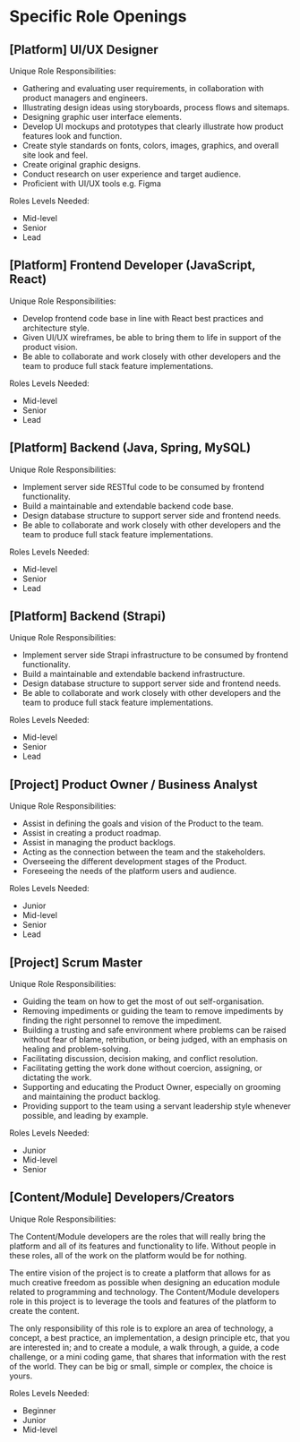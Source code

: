 # Specific Role Openings

## [Platform] UI/UX Designer

Unique Role Responsibilities:

* Gathering and evaluating user requirements, in collaboration with product managers and engineers.
* Illustrating design ideas using storyboards, process flows and sitemaps.
* Designing graphic user interface elements.
* Develop UI mockups and prototypes that clearly illustrate how product features look and function.
* Create style standards on fonts, colors, images, graphics, and overall site look and feel.
* Create original graphic designs.
* Conduct research on user experience and target audience.
* Proficient with UI/UX tools e.g. Figma

Roles Levels Needed:

* Mid-level
* Senior
* Lead

## [Platform] Frontend Developer (JavaScript, React)

Unique Role Responsibilities:

* Develop frontend code base in line with React best practices and architecture style.
* Given UI/UX wireframes, be able to bring them to life in support of the product vision.
* Be able to collaborate and work closely with other developers and the team to produce full stack feature implementations.

Roles Levels Needed:

* Mid-level
* Senior
* Lead

## [Platform] Backend (Java, Spring, MySQL)

Unique Role Responsibilities:

* Implement server side RESTful code to be consumed by frontend functionality.
* Build a maintainable and extendable backend code base.
* Design database structure to support server side and frontend needs.
* Be able to collaborate and work closely with other developers and the team to produce full stack feature implementations.

Roles Levels Needed:

* Mid-level
* Senior
* Lead

## [Platform] Backend (Strapi)

Unique Role Responsibilities:

* Implement server side Strapi infrastructure to be consumed by frontend functionality.
* Build a maintainable and extendable backend infrastructure.
* Design database structure to support server side and frontend needs.
* Be able to collaborate and work closely with other developers and the team to produce full stack feature implementations.

Roles Levels Needed:

* Mid-level
* Senior
* Lead


## [Project] Product Owner / Business Analyst

Unique Role Responsibilities:

* Assist in defining the goals and vision of the Product to the team.
* Assist in creating a product roadmap.
* Assist in managing the product backlogs.
* Acting as the connection between the team and the stakeholders.
* Overseeing the different development stages of the Product.
* Foreseeing the needs of the platform users and audience.

Roles Levels Needed:

* Junior
* Mid-level
* Senior
* Lead

## [Project] Scrum Master

Unique Role Responsibilities:

* Guiding the team on how to get the most of out self-organisation.
* Removing impediments or guiding the team to remove impediments by finding the right personnel to remove the impediment.
* Building a trusting and safe environment where problems can be raised without fear of blame, retribution, or being judged, with an emphasis on healing and problem-solving.
* Facilitating discussion, decision making, and conflict resolution.
* Facilitating getting the work done without coercion, assigning, or dictating the work.
* Supporting and educating the Product Owner, especially on grooming and maintaining the product backlog.
* Providing support to the team using a servant leadership style whenever possible, and leading by example.

Roles Levels Needed:

* Junior
* Mid-level
* Senior

## [Content/Module] Developers/Creators

Unique Role Responsibilities:

The Content/Module developers are the roles that will really bring the platform and all of its features and functionality to life. Without people in these roles, all of the work on the platform would be for nothing.

The entire vision of the project is to create a platform that allows for as much creative freedom as possible when designing an education module related to programming and technology. The Content/Module developers role in this project is to leverage the tools and features of the platform to create the content.

The only responsibility of this role is to explore an area of technology, a concept, a best practice, an implementation, a design principle etc, that you are interested in; and to create a module, a walk through, a guide, a code challenge, or a mini coding game, that shares that information with the rest of the world. They can be big or small, simple or complex, the choice is yours.

Roles Levels Needed:

* Beginner
* Junior
* Mid-level